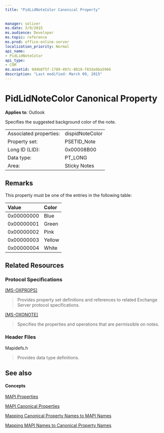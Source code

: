 ```yaml
---
title: "PidLidNoteColor Canonical Property"
 
 
manager: soliver
ms.date: 3/9/2015
ms.audience: Developer
ms.topic: reference
ms.prod: office-online-server
localization_priority: Normal
api_name:
- PidLidNoteColor
api_type:
- COM
ms.assetid: 9d4b8f5f-1789-497c-8010-f83da9ba5966
description: "Last modified: March 09, 2015"
---
```


# PidLidNoteColor Canonical Property

  
  
**Applies to**: Outlook 
  
Specifies the suggested background color of the note. 
  
|||
|:-----|:-----|
|Associated properties:  <br/> |dispidNoteColor  <br/> |
|Property set:  <br/> |PSETID_Note  <br/> |
|Long ID (LID):  <br/> |0x00008B00  <br/> |
|Data type:  <br/> |PT_LONG  <br/> |
|Area:  <br/> |Sticky Notes  <br/> |
   
## Remarks

This property must be one of the entries in the following table:
  
|**Value**|**Color**|
|:-----|:-----|
|0x00000000  <br/> |Blue  <br/> |
|0x00000001  <br/> |Green  <br/> |
|0x00000002  <br/> |Pink  <br/> |
|0x00000003  <br/> |Yellow  <br/> |
|0x00000004  <br/> |White  <br/> |
   
## Related Resources

### Protocol Specifications

[[MS-OXPROPS]](http://msdn.microsoft.com/library/f6ab1613-aefe-447d-a49c-18217230b148%28Office.15%29.aspx)
  
> Provides property set definitions and references to related Exchange Server protocol specifications.
    
[[MS-OXONOTE]](http://msdn.microsoft.com/library/6bf4ed7e-316c-4a3c-be27-5ec93e7ab39f%28Office.15%29.aspx)
  
> Specifies the properties and operations that are permissible on notes.
    
### Header Files

Mapidefs.h
  
> Provides data type definitions.
    
## See also

#### Concepts

[MAPI Properties](mapi-properties.md)
  
[MAPI Canonical Properties](mapi-canonical-properties.md)
  
[Mapping Canonical Property Names to MAPI Names](mapping-canonical-property-names-to-mapi-names.md)
  
[Mapping MAPI Names to Canonical Property Names](mapping-mapi-names-to-canonical-property-names.md)

